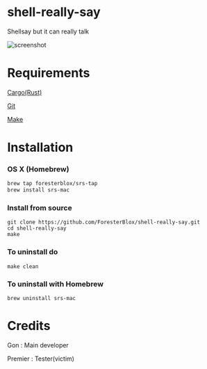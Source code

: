 # shell-really-say

Shellsay but it can really talk

![screenshot](https://cdn.discordapp.com/attachments/648963701734506500/919855134274646037/Screen_Shot_2564-12-13_at_14.35.10.png)


# Requirements

[Cargo(Rust)](https://rust-lang.org)

[Git](https://git-scm.com)

[Make](https://sourceforge.net/projects/mingw-w64/)

# Installation

### OS X (Homebrew)

```bash
brew tap foresterblox/srs-tap
brew install srs-mac
```

### Install from source

```
git clone https://github.com/ForesterBlox/shell-really-say.git
cd shell-really-say
make
```

### To uninstall do

`make clean`

### To uninstall with Homebrew

`brew uninstall srs-mac`

# Credits

Gon : Main developer

Premier : Tester(victim)
